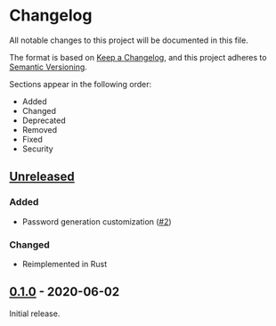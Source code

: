 Changelog
=========

All notable changes to this project will be documented in this file.

The format is based on [Keep a Changelog](https://keepachangelog.com/en/1.0.0/),
and this project adheres to [Semantic Versioning](https://semver.org/spec/v2.0.0.html).

Sections appear in the following order:

- Added
- Changed
- Deprecated
- Removed
- Fixed
- Security

[Unreleased]
------------

### Added

- Password generation customization ([#2](https://github.com/s-newman/pgen/issues/2))

### Changed

- Reimplemented in Rust

[0.1.0] - 2020-06-02
--------------------

Initial release.

[unreleased]: https://github.com/s-newman/pgen/compare/v0.1...HEAD
[0.1.0]: https://github.com/s-newman/pgen/releases/tag/v0.1